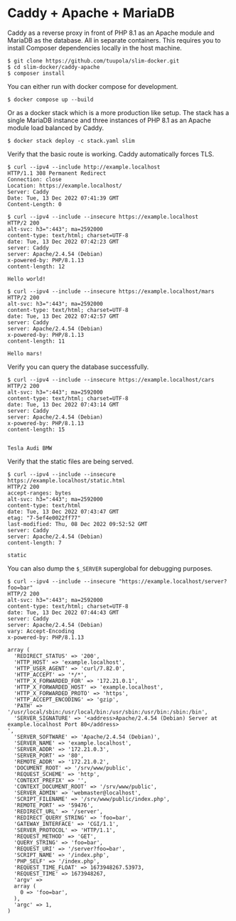 # Caddy + Apache + MariaDB

Caddy as a reverse proxy in front of PHP 8.1 as an Apache module and MariaDB as the database. All in separate containers. This requires you to install Composer dependencies locally in the host machine.

```
$ git clone https://github.com/tuupola/slim-docker.git
$ cd slim-docker/caddy-apache
$ composer install
```

You can either run with docker compose for development.

```
$ docker compose up --build
```

Or as a docker stack which is a more production like setup. The stack has a single MariaDB instance and three instances of PHP 8.1 as an Apache module load balanced by Caddy.

```
$ docker stack deploy -c stack.yaml slim
```

Verify that the basic route is working. Caddy automatically forces TLS.

```
$ curl --ipv4 --include http://example.localhost
HTTP/1.1 308 Permanent Redirect
Connection: close
Location: https://example.localhost/
Server: Caddy
Date: Tue, 13 Dec 2022 07:41:39 GMT
Content-Length: 0

$ curl --ipv4 --include --insecure https://example.localhost
HTTP/2 200
alt-svc: h3=":443"; ma=2592000
content-type: text/html; charset=UTF-8
date: Tue, 13 Dec 2022 07:42:23 GMT
server: Caddy
server: Apache/2.4.54 (Debian)
x-powered-by: PHP/8.1.13
content-length: 12

Hello world!

$ curl --ipv4 --include --insecure https://example.localhost/mars
HTTP/2 200
alt-svc: h3=":443"; ma=2592000
content-type: text/html; charset=UTF-8
date: Tue, 13 Dec 2022 07:42:57 GMT
server: Caddy
server: Apache/2.4.54 (Debian)
x-powered-by: PHP/8.1.13
content-length: 11

Hello mars!
```

Verify you can query the database successfully.

```
$ curl --ipv4 --include --insecure https://example.localhost/cars
HTTP/2 200
alt-svc: h3=":443"; ma=2592000
content-type: text/html; charset=UTF-8
date: Tue, 13 Dec 2022 07:43:14 GMT
server: Caddy
server: Apache/2.4.54 (Debian)
x-powered-by: PHP/8.1.13
content-length: 15


Tesla Audi BMW
```

Verify that the static files are being served.

```
$ curl --ipv4 --include --insecure https://example.localhost/static.html
HTTP/2 200
accept-ranges: bytes
alt-svc: h3=":443"; ma=2592000
content-type: text/html
date: Tue, 13 Dec 2022 07:43:47 GMT
etag: "7-5ef4e0022ff77"
last-modified: Thu, 08 Dec 2022 09:52:52 GMT
server: Caddy
server: Apache/2.4.54 (Debian)
content-length: 7

static
```

You can also dump the `$_SERVER` superglobal for debugging purposes.

```
$ curl --ipv4 --include --insecure "https://example.localhost/server?foo=bar"
HTTP/2 200
alt-svc: h3=":443"; ma=2592000
content-type: text/html; charset=UTF-8
date: Tue, 13 Dec 2022 07:44:43 GMT
server: Caddy
server: Apache/2.4.54 (Debian)
vary: Accept-Encoding
x-powered-by: PHP/8.1.13

array (
  'REDIRECT_STATUS' => '200',
  'HTTP_HOST' => 'example.localhost',
  'HTTP_USER_AGENT' => 'curl/7.82.0',
  'HTTP_ACCEPT' => '*/*',
  'HTTP_X_FORWARDED_FOR' => '172.21.0.1',
  'HTTP_X_FORWARDED_HOST' => 'example.localhost',
  'HTTP_X_FORWARDED_PROTO' => 'https',
  'HTTP_ACCEPT_ENCODING' => 'gzip',
  'PATH' => '/usr/local/sbin:/usr/local/bin:/usr/sbin:/usr/bin:/sbin:/bin',
  'SERVER_SIGNATURE' => '<address>Apache/2.4.54 (Debian) Server at example.localhost Port 80</address>
',
  'SERVER_SOFTWARE' => 'Apache/2.4.54 (Debian)',
  'SERVER_NAME' => 'example.localhost',
  'SERVER_ADDR' => '172.21.0.3',
  'SERVER_PORT' => '80',
  'REMOTE_ADDR' => '172.21.0.2',
  'DOCUMENT_ROOT' => '/srv/www/public',
  'REQUEST_SCHEME' => 'http',
  'CONTEXT_PREFIX' => '',
  'CONTEXT_DOCUMENT_ROOT' => '/srv/www/public',
  'SERVER_ADMIN' => 'webmaster@localhost',
  'SCRIPT_FILENAME' => '/srv/www/public/index.php',
  'REMOTE_PORT' => '59476',
  'REDIRECT_URL' => '/server',
  'REDIRECT_QUERY_STRING' => 'foo=bar',
  'GATEWAY_INTERFACE' => 'CGI/1.1',
  'SERVER_PROTOCOL' => 'HTTP/1.1',
  'REQUEST_METHOD' => 'GET',
  'QUERY_STRING' => 'foo=bar',
  'REQUEST_URI' => '/server?foo=bar',
  'SCRIPT_NAME' => '/index.php',
  'PHP_SELF' => '/index.php',
  'REQUEST_TIME_FLOAT' => 1673948267.53973,
  'REQUEST_TIME' => 1673948267,
  'argv' =>
  array (
    0 => 'foo=bar',
  ),
  'argc' => 1,
)
```